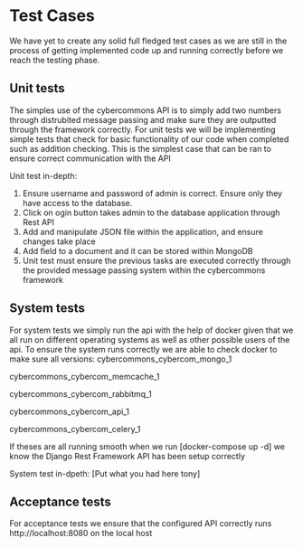 # Test Cases
We have yet to create any solid full fledged test cases as we are still in the process of getting implemented code
up and running correctly before we reach the testing phase. 

## Unit tests
The simples use of the cybercommons API is to simply add two numbers through distrubited message passing and make sure they are
outputted through the framework correctly.
For unit tests we will be implementing simple tests that check for basic functionality of our code when completed such as addition checking. This is the simplest case that can be ran to ensure correct communication with the API

Unit test in-depth:
1. Ensure username and password of admin is correct. Ensure only they have access to the database.
2. Click on ogin button takes admin to the database application through Rest API
3. Add and manipulate JSON file within the application, and ensure changes take place
4. Add field to a document and it can be stored within MongoDB 
5. Unit test must ensure the previous tasks are executed correctly through the provided message passing system within the cybercommons framework

## System tests
For system tests we simply run the api with the help of docker given that we all run on different operating systems as well as other possible users of the api. To ensure the system runs correctly we are able to check docker to make sure all versions:
cybercommons_cybercom_mongo_1  

cybercommons_cybercom_memcache_1 

cybercommons_cybercom_rabbitmq_1 

cybercommons_cybercom_api_1   

cybercommons_cybercom_celery_1

If theses are all running smooth when we run [docker-compose up -d] we know the Django Rest Framework API has been setup correctly

System test in-dpeth:
[Put what you had here tony]

## Acceptance tests
For acceptance tests we ensure that the configured API correctly runs http://localhost:8080 on the local host

